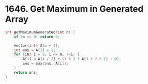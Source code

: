 # 1646. Get Maximum in Generated Array

```cpp
int getMaximumGenerated(int n) {
    if (n == 0) return 0;

    vector<int> A(n + 1);
    int ans = A[1] = 1;
    for (int i = 2; i <= n; ++i) {
        A[i] = A[i / 2] + (i % 2 ? A[i / 2 + 1] : 0);
        ans = max(ans, A[i]);
    }
    return ans;
}
```
